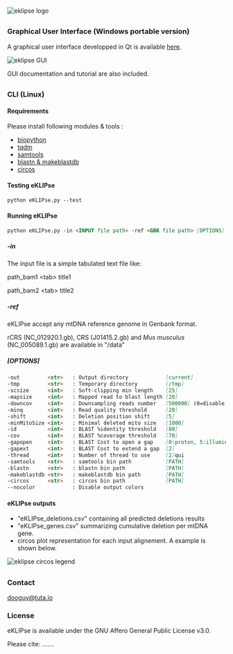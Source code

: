 ![eklipse logo](http://163.172.45.124/uploads/eklipseHeader.png?width=100)

##

### Graphical User Interface (Windows portable version)

A graphical user interface developped in Qt is available [here](http://163.172.45.124/uploads/eKLIPse_beta-0-2_winPortable.zip).

![eklipse GUI](http://163.172.45.124/uploads/eKLIPse_GUI.png)

GUI documentation and tutorial are also included.

##

### CLI (Linux)

#### Requirements
Please install following modules & tools :
- [biopython](https://github.com/biopython/biopython)
- [tqdm](https://github.com/tqdm/tqdm)
- [samtools](https://github.com/samtools/samtools)
- [blastn & makeblastdb](http://ftp.ncbi.nlm.nih.gov/blast/executables/blast+/LATEST/)
- [circos](http://circos.ca/software/download/)


#### Testing eKLIPse

```markdown
python eKLIPse.py --test

```

#### Running eKLIPse

```markdown
python eKLIPse.py -in <INPUT file path> -ref <GBK file path> [OPTIONS]
```

##### -in
The input file is a simple tabulated text file like:

path_bam1 <tab\> title1

path_bam2 <tab\> title2


##### -ref
eKLIPse accept any mtDNA reference genome in Genbank format. 

rCRS (NC_012920.1.gb), CRS (J01415.2.gb) and *Mus musculus* (NC_005089.1.gb) are available in "/data"


##### [OPTIONS]
```markdown
-out         <str>   : Output directory            [current]
-tmp         <str>   : Temporary directory         [/tmp]
-scsize      <int>   : Soft-clipping min length    [25]
-mapsize     <int>   : Mapped read to blast length [20]
-downcov     <int>   : Downsampling reads number   [500000] (0=disable)
-minq        <int>   : Read quality threshold      [20]
-shift       <int>   : Deletion position shift     [5]
-minMitoSize <int>   : Minimal deleted mito size   [1000]
-id          <int>   : BLAST %identity threshold   [80]
-cov         <int>   : BLAST %coverage threshold   [70]
-gapopen     <int>   : BLAST Cost to open a gap    [0:proton, 5:illumina]
-gapext      <int>   : BLAST Cost to extend a gap  [2]
-thread      <int>   : Number of thread to use     [2]qui
-samtools    <str>   : samtools bin path           [PATH]
-blastn      <str>   : blastn bin path             [PATH]
-makeblastdb <str>   : makeblastdb bin path        [PATH]
-circos      <str>   : circos bin path             [PATH]
--nocolor            : Disable output colors
```

#### eKLIPse outputs

- "eKLIPse_deletions.csv" containing all predicted deletions results
- "eKLIPse_genes.csv" summarizing cumulative deletion per mtDNA gene.
- circos plot representation for each input alignement. A example is shown below.

![eklipse circos legend](http://163.172.45.124/uploads/eklipse_circos_legend.png?width=75)


##

### Contact
dooguy@tuta.io


### License
eKLIPse is available under the GNU Affero General Public License v3.0.

Please cite: .......


